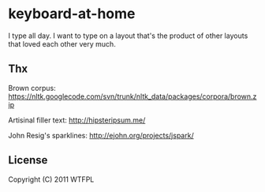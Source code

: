 # keyboard-at-home

I type all day. I want to type on a layout that's the product of other
layouts that loved each other very much.

## Thx

Brown corpus: https://nltk.googlecode.com/svn/trunk/nltk_data/packages/corpora/brown.zip

Artisinal filler text: http://hipsteripsum.me/

John Resig's sparklines: http://ejohn.org/projects/jspark/

## License

Copyright (C) 2011 WTFPL
